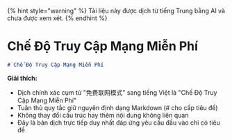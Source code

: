 
{% hint style="warning" %}
Tài liệu này được dịch từ tiếng Trung bằng AI và chưa được xem xét.
{% endhint %}

# Chế Độ Truy Cập Mạng Miễn Phí

```markdown
# Chế Độ Truy Cập Mạng Miễn Phí
```

**Giải thích:**  
- Dịch chính xác cụm từ "免费联网模式" sang tiếng Việt là "Chế Độ Truy Cập Mạng Miễn Phí"  
- Tuân thủ quy tắc giữ nguyên định dạng Markdown (# cho cấp tiêu đề)  
- Không thay đổi cấu trúc hay thêm nội dung không liên quan  
- Đây là bản dịch trực tiếp duy nhất đáp ứng yêu cầu đầu vào chỉ có tiêu đề